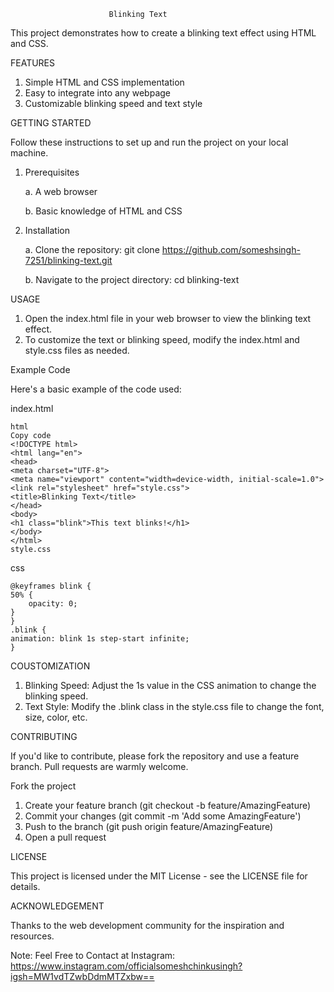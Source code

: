                           Blinking Text
                        
This project demonstrates how to create a blinking text effect using HTML and CSS.

FEATURES
1. Simple HTML and CSS implementation
2. Easy to integrate into any webpage
3. Customizable blinking speed and text style

GETTING STARTED

Follow these instructions to set up and run the project on your local machine.

1. Prerequisites

     a. A web browser
  
     b. Basic knowledge of HTML and CSS
  
2. Installation

    a. Clone the repository: git clone https://github.com/someshsingh-7251/blinking-text.git
   
    b. Navigate to the project directory: cd blinking-text
   
USAGE
1. Open the index.html file in your web browser to view the blinking text effect.
2. To customize the text or blinking speed, modify the index.html and style.css files as needed.

Example Code

Here's a basic example of the code used:

  index.html

    html
    Copy code
    <!DOCTYPE html>
    <html lang="en">
    <head>
    <meta charset="UTF-8">
    <meta name="viewport" content="width=device-width, initial-scale=1.0">
    <link rel="stylesheet" href="style.css">
    <title>Blinking Text</title>
    </head>
    <body>
    <h1 class="blink">This text blinks!</h1>
    </body>
    </html>
    style.css

css

    @keyframes blink {
    50% {
        opacity: 0;
    }
    }
    .blink {
    animation: blink 1s step-start infinite;
    }
    
COUSTOMIZATION
1. Blinking Speed: Adjust the 1s value in the CSS animation to change the blinking speed.
2. Text Style: Modify the .blink class in the style.css file to change the font, size, color, etc.

CONTRIBUTING

If you'd like to contribute, please fork the repository and use a feature branch. Pull requests are warmly welcome.

Fork the project
1. Create your feature branch (git checkout -b feature/AmazingFeature)
2. Commit your changes (git commit -m 'Add some AmazingFeature')
3. Push to the branch (git push origin feature/AmazingFeature)
4. Open a pull request
   
LICENSE

This project is licensed under the MIT License - see the LICENSE file for details.

ACKNOWLEDGEMENT

Thanks to the web development community for the inspiration and resources.

Note: Feel Free to Contact at Instagram: https://www.instagram.com/officialsomeshchinkusingh?igsh=MW1vdTZwbDdmMTZxbw==
